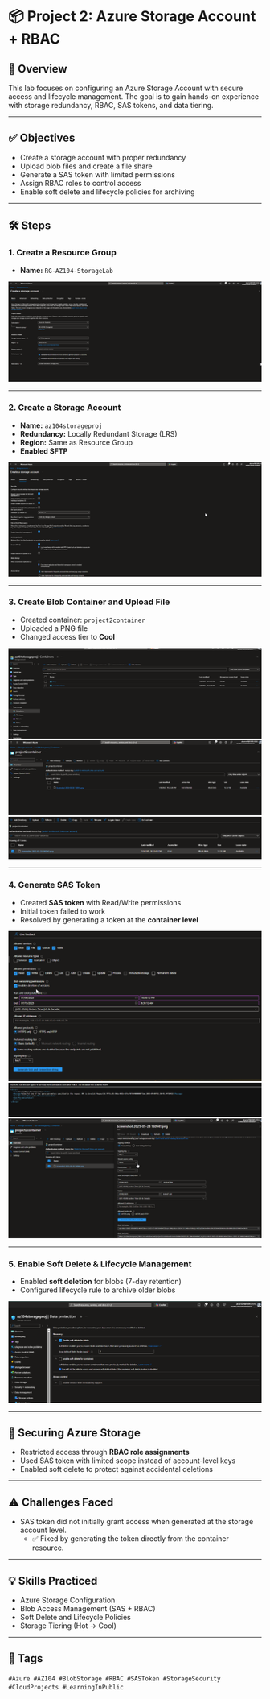 
# 📦 Project 2: Azure Storage Account + RBAC

## 🧾 Overview
This lab focuses on configuring an Azure Storage Account with secure access and lifecycle management. The goal is to gain hands-on experience with storage redundancy, RBAC, SAS tokens, and data tiering.

---

## ✅ Objectives
- Create a storage account with proper redundancy
- Upload blob files and create a file share
- Generate a SAS token with limited permissions
- Assign RBAC roles to control access
- Enable soft delete and lifecycle policies for archiving

---

## 🛠️ Steps

### 1. Create a Resource Group
- **Name:** `RG-AZ104-StorageLab`

![Resource Group](https://github.com/abarnes285/AZ-104-LABS/blob/f569e59c80e6e258d1ec49a666027f6304379c73/Azure%20Storage%20account%20/Images/image%201.png)

---

### 2. Create a Storage Account
- **Name:** `az104storageproj`
- **Redundancy:** Locally Redundant Storage (LRS)
- **Region:** Same as Resource Group
- **Enabled SFTP**

![Storage Account](https://github.com/abarnes285/AZ-104-LABS/blob/511c7b79a05f375c3cd21edaf2eb15d5e810c1fe/Azure%20Storage%20account%20/Images/image%202.png)

---

### 3. Create Blob Container and Upload File
- Created container: `project2container`
- Uploaded a PNG file
- Changed access tier to **Cool**

![Container](https://github.com/abarnes285/AZ-104-LABS/blob/511c7b79a05f375c3cd21edaf2eb15d5e810c1fe/Azure%20Storage%20account%20/Images/image%203.png)
![File Upload](https://github.com/abarnes285/AZ-104-LABS/blob/511c7b79a05f375c3cd21edaf2eb15d5e810c1fe/Azure%20Storage%20account%20/Images/image%204.png)
![Tier Changed](https://github.com/abarnes285/AZ-104-LABS/blob/511c7b79a05f375c3cd21edaf2eb15d5e810c1fe/Azure%20Storage%20account%20/Images/image%205.png)

---

### 4. Generate SAS Token
- Created **SAS token** with Read/Write permissions
- Initial token failed to work
- Resolved by generating a token at the **container level**

![SAS Token Config](https://github.com/abarnes285/AZ-104-LABS/blob/511c7b79a05f375c3cd21edaf2eb15d5e810c1fe/Azure%20Storage%20account%20/Images/image%206.png)
![SAS Token Error](https://github.com/abarnes285/AZ-104-LABS/blob/511c7b79a05f375c3cd21edaf2eb15d5e810c1fe/Azure%20Storage%20account%20/Images/image%208.png)
![Working SAS Token](https://github.com/abarnes285/AZ-104-LABS/blob/511c7b79a05f375c3cd21edaf2eb15d5e810c1fe/Azure%20Storage%20account%20/Images/image%209.png)

---

### 5. Enable Soft Delete & Lifecycle Management
- Enabled **soft deletion** for blobs (7-day retention)
- Configured lifecycle rule to archive older blobs

![Soft Delete Enabled](https://github.com/abarnes285/AZ-104-LABS/blob/511c7b79a05f375c3cd21edaf2eb15d5e810c1fe/Azure%20Storage%20account%20/Images/image%2010.png)

---

## 🔐 Securing Azure Storage
- Restricted access through **RBAC role assignments**
- Used SAS token with limited scope instead of account-level keys
- Enabled soft delete to protect against accidental deletions

---

## ⚠️ Challenges Faced
- SAS token did not initially grant access when generated at the storage account level.
  - ✅ Fixed by generating the token directly from the container resource.

---

## 💡 Skills Practiced
- Azure Storage Configuration
- Blob Access Management (SAS + RBAC)
- Soft Delete and Lifecycle Policies
- Storage Tiering (Hot → Cool)

---

## 🔗 Tags
`#Azure #AZ104 #BlobStorage #RBAC #SASToken #StorageSecurity #CloudProjects #LearningInPublic`
